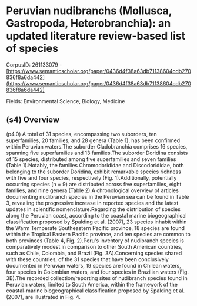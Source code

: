 # Peruvian nudibranchs (Mollusca, Gastropoda, Heterobranchia): an updated literature review-based list of species

CorpusID: 261133079 - [https://www.semanticscholar.org/paper/0436d4f38a63db71138604cdb270836f8a6da442](https://www.semanticscholar.org/paper/0436d4f38a63db71138604cdb270836f8a6da442)

Fields: Environmental Science, Biology, Medicine

## (s4) Overview
(p4.0) A total of 31 species, encompassing two suborders, ten superfamilies, 20 families, and 28 genera (Table 1), has been confirmed within Peruvian waters.The suborder Cladobranchia comprises 16 species, spanning five superfamilies and 13 families.The suborder Doridina consists of 15 species, distributed among five superfamilies and seven families (Table 1).Notably, the families Chromodorididae and Discodorididae, both belonging to the suborder Doridina, exhibit remarkable species richness with five and four species, respectively (Fig. 1).Additionally, potentially occurring species (n = 9) are distributed across five superfamilies, eight families, and nine genera (Table 2).A chronological overview of articles documenting nudibranch species in the Peruvian sea can be found in Table 3, revealing the progressive increase in reported species and the latest updates in scientific nomenclature.Regarding the distribution of species along the Peruvian coast, according to the coastal marine biogeographical classification proposed by Spalding et al. (2007), 23 species inhabit within the Warm Temperate Southeastern Pacific province, 18 species are found within the Tropical Eastern Pacific province, and ten species are common to both provinces (Table 4, Fig. 2).Peru's inventory of nudibranch species is comparatively modest in comparison to other South American countries, such as Chile, Colombia, and Brazil (Fig. 3A).Concerning species shared with these countries, of the 31 species that have been conclusively documented in Peruvian waters, 19 species are found  in Chilean waters, four species in Colombian waters, and four species in Brazilian waters (Fig. 3B).The recorded collection/reporting sites of nudibranch species found in Peruvian waters, limited to South America, within the framework of the coastal-marine biogeographical classification proposed by Spalding et al. (2007), are illustrated in Fig. 4.
